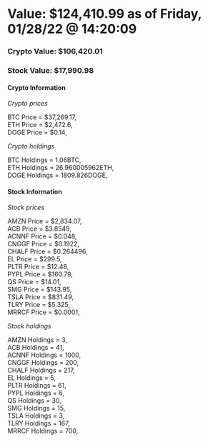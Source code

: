 # Value: $124,410.99 as of Friday, 01/28/22 @ 14:20:09 

### Crypto Value: $106,420.01

### Stock Value: $17,990.98

#### Crypto Information 
*Crypto prices* 

BTC Price = $37,269.17,  
ETH Price = $2,472.6,  
DOGE Price = $0.14,  


*Crypto holdings* 

BTC Holdings = 1.06BTC,  
ETH Holdings = 26.960005962ETH,  
DOGE Holdings = 1809.826DOGE,  


#### Stock Information 

*Stock prices* 

AMZN Price = $2,834.07,  
ACB Price = $3.8549,  
ACNNF Price = $0.048,  
CNGGF Price = $0.1922,  
CHALF Price = $0.264496,  
EL Price = $299.5,  
PLTR Price = $12.48,  
PYPL Price = $160.79,  
QS Price = $14.01,  
SMG Price = $143.95,  
TSLA Price = $831.49,  
TLRY Price = $5.325,  
MRRCF Price = $0.0001,  


*Stock holdings* 

AMZN Holdings = 3,  
ACB Holdings = 41,  
ACNNF Holdings = 1000,  
CNGGF Holdings = 200,  
CHALF Holdings = 217,  
EL Holdings = 5,  
PLTR Holdings = 61,  
PYPL Holdings = 6,  
QS Holdings = 30,  
SMG Holdings = 15,  
TSLA Holdings = 3,  
TLRY Holdings = 167,  
MRRCF Holdings = 700,  


